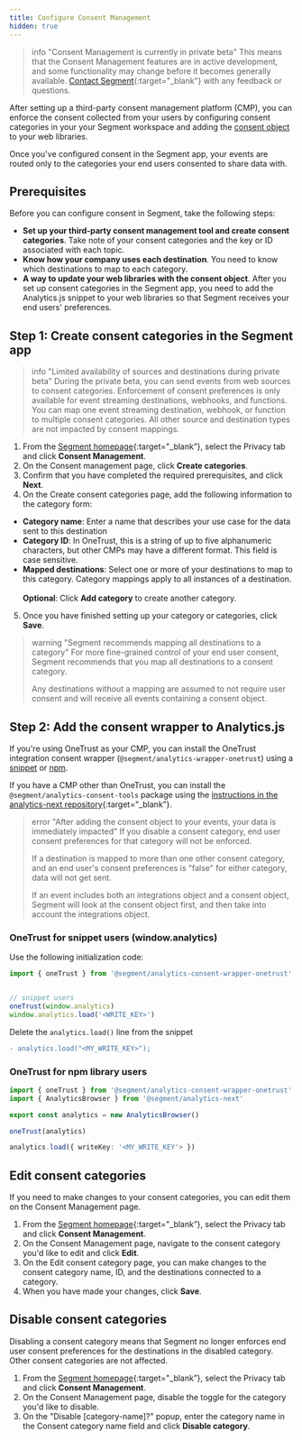 ```yaml
---
title: Configure Consent Management
hidden: true
---
```

> info "Consent Management is currently in private beta"
> This means that the Consent Management features are in active development, and some functionality may change before it becomes generally available. [Contact Segment](https://segment.com/help/contact/){:target="_blank"} with any feedback or questions.

After setting up a third-party consent management platform (CMP), you can enforce the consent collected from your users by configuring consent categories in your your Segment workspace and adding the [consent object](/docs/privacy/consent-management/#consent-object) to your web libraries. 

Once you've configured consent in the Segment app, your events are routed only to the categories your end users consented to share data with.

## Prerequisites

Before you can configure consent in Segment, take the following steps:
- **Set up your third-party consent management tool and create consent categories**. Take note of your consent categories and the key or ID associated with each topic.
- **Know how your company uses each destination**. You need to know which destinations to map to each category. 
- **A way to update your web libraries with the consent object**. After you set up consent categories in the Segment app, you need to add the Analytics.js snippet to your web libraries so that Segment receives your end users' preferences. 

## Step 1: Create consent categories in the Segment app

> info "Limited availability of sources and destinations during private beta"
> During the private beta, you can send events from web sources to consent categories. Enforcement of consent preferences is only available for event streaming destinations, webhooks, and functions. You can map one event streaming destination, webhook, or function to multiple consent categories. All other source and destination types are not impacted by consent mappings. 

1. From the [Segment homepage](https://app.segment.com/goto-my-workspace/){:target="_blank”}, select the Privacy tab and click **Consent Management**.
2. On the Consent management page, click **Create categories**.
3. Confirm that you have completed the required prerequisites, and click **Next**.
4. On the Create consent categories page, add the following information to the category form:
  - **Category name**: Enter a name that describes your use case for the data sent to this destination
  - **Category ID**: In OneTrust, this is a string of up to five alphanumeric characters, but other CMPs may have a different format. This field is case sensitive.
  - **Mapped destinations**: Select one or more of your destinations to map to this category. Category mappings apply to all instances of a destination. 
  <br/><br/>**Optional**: Click **Add category** to create another category.
5. Once you have finished setting up your category or categories, click **Save**.

> warning "Segment recommends mapping all destinations to a category"
> For more fine-grained control of your end user consent, Segment recommends that you map all destinations to a consent category. 
> 
> Any destinations without a mapping are assumed to not require user consent and will receive all events containing a consent object. 

## Step 2: Add the consent wrapper to Analytics.js

If you're using OneTrust as your CMP, you can install the OneTrust integration consent wrapper (`@segment/analytics-wrapper-onetrust`) using a [snippet](#onetrust-for-snippet-users-windowanalytics) or [npm](#onetrust-for-npm-library-users).

If you have a CMP other than OneTrust, you can install the `@segment/analytics-consent-tools` package using the [instructions in the analytics-next repository](https://github.com/segmentio/analytics-next/tree/master/packages/consent/consent-tools){:target="_blank”}. 

> error "After adding the consent object to your events, your data is immediately impacted"
> If you disable a consent category, end user consent preferences for that category will not be enforced.
>  
> If a destination is mapped to more than one other consent category, and an end user's consent preferences is "false" for either category, data will not get sent.
>
> If an event includes both an integrations object and a consent object, Segment will look at the consent object first, and then take into account the integrations object.

### OneTrust for snippet users (window.analytics)
Use the following initialization code: 
```ts
import { oneTrust } from '@segment/analytics-consent-wrapper-onetrust'


// snippet users
oneTrust(window.analytics)
window.analytics.load('<WRITE_KEY>')
```

Delete the `analytics.load()` line from the snippet

```diff
- analytics.load("<MY_WRITE_KEY>");
```

### OneTrust for npm library users

```ts
import { oneTrust } from '@segment/analytics-consent-wrapper-onetrust'
import { AnalyticsBrowser } from '@segment/analytics-next'

export const analytics = new AnalyticsBrowser()

oneTrust(analytics)

analytics.load({ writeKey: '<MY_WRITE_KEY'> })
```

## Edit consent categories

If you need to make changes to your consent categories, you can edit them on the Consent Management page. 

1. From the [Segment homepage](https://app.segment.com/goto-my-workspace/){:target="_blank”}, select the Privacy tab and click **Consent Management**.
2. On the Consent Management page, navigate to the consent category you'd like to edit and click **Edit**.
3. On the Edit consent category page, you can make changes to the consent category name, ID, and the destinations connected to a category.
4. When you have made your changes, click **Save**.

## Disable consent categories

Disabling a consent category means that Segment no longer enforces end user consent preferences for the destinations in the disabled category. Other consent categories are not affected.  

1. From the [Segment homepage](https://app.segment.com/goto-my-workspace/){:target="_blank”}, select the Privacy tab and click **Consent Management**.
2. On the Consent Management page, disable the toggle for the category you'd like to disable. 
3. On the "Disable [category-name]?" popup, enter the category name in the Consent category name field and click **Disable category**.
